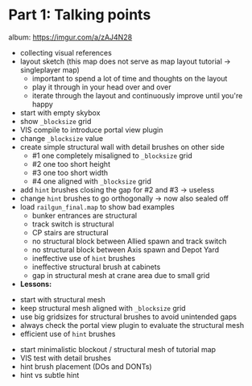 Part 1: Talking points
=========

album: https://imgur.com/a/zAJ4N28
* collecting visual references
* layout sketch (this map does not serve as map layout tutorial -> singleplayer map)
  - important to spend a lot of time and thoughts on the layout
  - play it through in your head over and over
  - iterate through the layout and continuously improve until you're happy 
* start with empty skybox
* show `_blocksize` grid
* VIS compile to introduce portal view plugin
* change `_blocksize` value
* create simple structural wall with detail brushes on other side
  - #1 one completely misaligned to `_blocksize` grid
  - #2 one too short height
  - #3 one too short width
  - #4 one aligned with `_blocksize` grid
* add `hint` brushes closing the gap for #2 and #3 -> useless
* change `hint` brushes to go orthogonally -> now also sealed off
* load `railgun_final.map` to show bad examples
  - bunker entrances are structural
  - track switch is structural
  - CP stairs are structural
  - no structural block between Allied spawn and track switch
  - no structural block between Axis spawn and Depot Yard
  - ineffective use of `hint` brushes
  - ineffective structural brush at cabinets
  - gap in structural mesh at crane area due to small grid
 * **Lessons:**
  - start with structural mesh
  - keep structural mesh aligned with `_blocksize` grid
  - use big gridsizes for structural brushes to avoid unintended gaps
  - always check the portal view plugin to evaluate the structural mesh
  - efficient use of `hint` brushes
* start minimalistic blockout / structural mesh of tutorial map
* VIS test with detail brushes
* hint brush placement (DOs and DONTs)
* hint vs subtle hint
